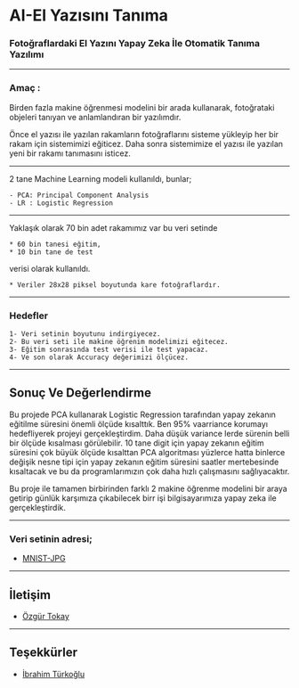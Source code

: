# AI-El Yazısını Tanıma
### Fotoğraflardaki El Yazını Yapay Zeka İle Otomatik Tanıma Yazılımı

___

### Amaç : 
Birden fazla makine öğrenmesi modelini bir arada kullanarak, fotoğrataki objeleri tanıyan ve anlamlandıran bir yazılımdır.
    
Önce el yazısı ile yazılan rakamların fotoğraflarını sisteme yükleyip her bir rakam için sistemimizi eğiticez. Daha sonra sistemimize el yazısı ile yazılan yeni bir rakamı tanımasını isticez.

___

2 tane Machine Learning modeli kullanıldı, bunlar;

    - PCA: Principal Component Analysis
    - LR : Logistic Regression
___

Yaklaşık olarak 70 bin adet rakamımız var bu veri setinde 
    
    * 60 bin tanesi eğitim,
    * 10 bin tane de test 

verisi olarak kullanıldı.
    
    * Veriler 28x28 piksel boyutunda kare fotoğraflardır.
___
### Hedefler
    1- Veri setinin boyutunu indirgiyecez.
    2- Bu veri seti ile makine öğrenim modelimizi eğitecez.
    3- Eğitim sonrasında test verisi ile test yapacaz.
    4- Ve son olarak Accuracy değerimizi ölçücez.
___

## Sonuç Ve Değerlendirme
Bu projede PCA kullanarak Logistic Regression tarafından yapay zekanın eğitilme süresini önemli ölçüde kısalttık. Ben 95% vaarriance korumayı hedefliyerek projeyi gerçekleştirdim. Daha düşük variance lerde sürenin belli bir ölçüde kısalması görülebilir.  10 tane digit için yapay zekanın eğitim süresini çok büyük ölçüde kısalttan PCA algoritması yüzlerce hatta binlerce değişik nesne tipi için yapay zekanın eğitim süresini saatler mertebesinde kısaltacak ve bu da programlarımızın çok daha hızlı çalışmasını sağlıyacaktır.

Bu proje ile tamamen birbirinden farklı 2 makine öğrenme modelini bir araya getirip günlük karşımıza çıkabilecek birr işi bilgisayarımıza yapay zeka ile gerçekleştirdik.


___
### Veri setinin adresi;
* [MNIST-JPG](https://github.com/teavanist/MNIST-JPG)

___

## İletişim

* [Özgür Tokay](mailto:ozytky@gmail.com)

___

## Teşekkürler
* [İbrahim Türkoğlu](http://ibrahimturkoglu.com/?page_id=21)